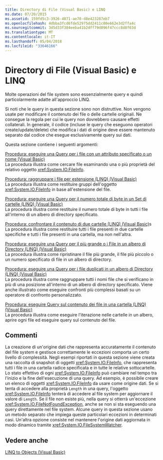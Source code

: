 ```yaml
---
title: Directory di File (Visual Basic) e LINQ
ms.date: 07/20/2015
ms.assetid: 159fd5c3-3926-4071-ae78-d8e423287eb7
ms.openlocfilehash: 4dbba3fcd6fde52975dd2411c80e662e3d2ffa4c
ms.sourcegitcommit: 3d5d33f384eeba41b2dff79d096f47ccc8d8f03d
ms.translationtype: MT
ms.contentlocale: it-IT
ms.lasthandoff: 05/04/2018
ms.locfileid: "33646166"
---
```

# <a name="linq-and-file-directories-visual-basic"></a>Directory di File (Visual Basic) e LINQ
Molte operazioni del file system sono essenzialmente query e quindi particolarmente adatte all'approccio LINQ.  
  
 Si noti che le query in questa sezione sono non distruttive. Non vengono usate per modificare il contenuto dei file o delle cartelle originali. Ne consegue la regola per cui le query non dovrebbero causare effetti collaterali. In generale, il codice (incluse le query che eseguono operatori create/update/delete) che modifica i dati di origine deve essere mantenuto separato dal codice che esegue esclusivamente query sui dati.  
  
 Questa sezione contiene i seguenti argomenti:  
  
 [Procedura: eseguire una Query per i file con un attributo specificato o un nome (Visual Basic)](../../../../visual-basic/programming-guide/concepts/linq/how-to-query-for-files-with-a-specified-attribute-or-name.md)  
 La procedura illustra come cercare file esaminando una o più proprietà del relativo oggetto <xref:System.IO.FileInfo>.  
  
 [Procedura: raggruppare i file per estensione (LINQ) (Visual Basic)](../../../../visual-basic/programming-guide/concepts/linq/how-to-group-files-by-extension-linq.md)  
 La procedura illustra come restituire gruppi dell'oggetto <xref:System.IO.FileInfo> in base all'estensione del file.  
  
 [Procedura: eseguire una Query per il numero totale di byte in un Set di cartelle (LINQ) (Visual Basic)](../../../../visual-basic/programming-guide/concepts/linq/how-to-query-for-the-total-number-of-bytes-in-a-set-of-folders.md)  
 La procedura illustra come restituire il numero totale di byte in tutti i file all'interno di un albero di directory specificato.  
  
 [Procedura: confrontare il contenuto di due cartelle (LINQ) (Visual Basic)](../../../../visual-basic/programming-guide/concepts/linq/how-to-compare-the-contents-of-two-folders-linq.md)s  
 La procedura illustra come restituire tutti i file presenti in due cartelle specifiche e tutti i file presenti in una cartella, ma non nell'altra.  
  
 [Procedura: eseguire una Query per il più grande o i File in un albero di Directory (LINQ) (Visual Basic)](../../../../visual-basic/programming-guide/concepts/linq/how-to-query-for-the-largest-file-or-files-in-a-directory-tree.md)  
 La procedura illustra come ripristinare il file più grande, il file più piccolo o un numero specificato di file in un albero di directory.  
  
 [Procedura: eseguire una Query per i file duplicati in un albero di Directory (LINQ) (Visual Basic)](../../../../visual-basic/programming-guide/concepts/linq/how-to-query-for-duplicate-files-in-a-directory-tree-linq.md)  
 La procedura illustra come raggruppare tutti i nomi file che si verificano in più di una posizione all'interno di un albero di directory specificato. Viene anche illustrato come eseguire confronti più complessi basati su un operatore di confronto personalizzato.  
  
 [Procedura: eseguire Query sul contenuto dei file in una cartella (LINQ) (Visual Basic)](../../../../visual-basic/programming-guide/concepts/linq/how-to-query-the-contents-of-files-in-a-folder-linq.md)  
 La procedura illustra come eseguire l'iterazione nelle cartelle in un albero, aprire ogni file ed eseguire query sul contenuto del file.  
  
## <a name="comments"></a>Commenti  
 La creazione di un'origine dati che rappresenta accuratamente il contenuto del file system e gestisce correttamente le eccezioni comporta un certo livello di complessità. Negli esempi riportati in questa sezione viene creata una raccolta di snapshot di oggetti <xref:System.IO.FileInfo>, che rappresenta tutti i file in una cartella radice specificata e in tutte le relative sottocartelle. Lo stato effettivo di ogni <xref:System.IO.FileInfo> può cambiare nel tempo tra l'inizio e la fine dell'esecuzione di una query. Ad esempio, è possibile creare un elenco di oggetti <xref:System.IO.FileInfo> da usare come origine dati. Se si tenta di accedere alla proprietà `Length` in una query, l'oggetto <xref:System.IO.FileInfo> tenterà di accedere al file system per aggiornare il valore di `Length`. Se il file non esiste più, nella query si otterrà un'eccezione <xref:System.IO.FileNotFoundException>, anche se non si sta eseguendo una query direttamente nel file system. Alcune query in questa sezione usano un metodo separato che impiega queste particolari eccezioni in determinati casi. Un'altra opzione consiste nel mantenere l'origine dati aggiornata in modo dinamico tramite <xref:System.IO.FileSystemWatcher>.  
  
## <a name="see-also"></a>Vedere anche  
 [LINQ to Objects (Visual Basic)](../../../../visual-basic/programming-guide/concepts/linq/linq-to-objects.md)
